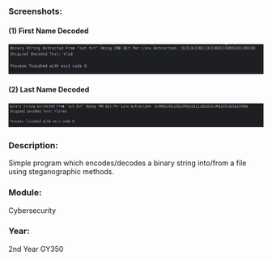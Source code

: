 ### Screenshots:
#### (1) First Name Decoded
![First Name Decoded](../1-Screenshots/Steganography-1.png)

#### (2) Last Name Decoded
![Last Name Decoded](../1-Screenshots/Steganography-2.png)

### Description: 
Simple program which encodes/decodes a binary string into/from a file using steganographic methods. 

### Module: 
Cybersecurity

### Year: 
2nd Year GY350